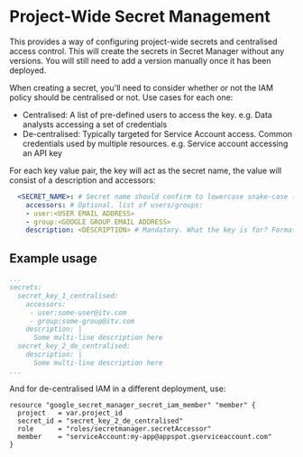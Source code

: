 # Project-Wide Secret Management

This provides a way of configuring project-wide secrets and centralised
access control. This will create the secrets in Secret Manager without 
any versions. You will still need to add a version manually once it has
been deployed.

When creating a secret, you'll need to consider whether or not the IAM policy
should be centralised or not. Use cases for each one:

- Centralised: A list of pre-defined users to access the key. e.g. Data analysts
  accessing a set of credentials
- De-centralised: Typically targeted for Service Account access. Common 
  credentials used by multiple resources. e.g. Service account accessing an
  API key

For each key value pair, the key will act as the secret name, the value will
consist of a description and accessors:

```yaml
  <SECRET_NAME>: # Secret name should confirm to lowercase snake-case ([a-z0-9_]*)
    accessors: # Optional. list of users/groups:
    - user:<USER EMAIL ADDRESS>
    - group:<GOOGLE GROUP EMAIL ADDRESS>
    description: <DESCRIPTION> # Mandatory. What the key is for? Format? Who manages? Additional Informsyion 
```

## Example usage

```yaml
...
secrets:
  secret_key_1_centralised:
    accessors:
     - user:some-user@itv.com
     - group:some-group@itv.com
    description: |
      Some multi-line description here
  secret_key_2_de_centralised:
    description: |
      Some multi-line description here
...
```

And for de-centralised IAM in a different deployment, use:

```
resource "google_secret_manager_secret_iam_member" "member" {
  project   = var.project_id
  secret_id = "secret_key_2_de_centralised"
  role      = "roles/secretmanager.secretAccessor"
  member    = "serviceAccount:my-app@appspot.gserviceaccount.com"
}
```